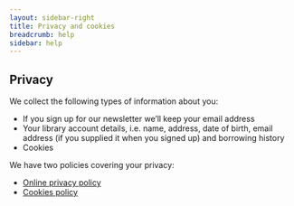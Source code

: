 ```yaml
---
layout: sidebar-right
title: Privacy and cookies
breadcrumb: help
sidebar: help
---
```

## Privacy

We collect the following types of information about you:

  * If you sign up for our newsletter we&#8217;ll keep your email address
  * Your library account details, i.e. name, address, date of birth, email address (if you supplied it when you signed up) and borrowing history
  * Cookies

We have two policies covering your privacy:

- [Online privacy policy](/help/privacy-and-cookies/privacy-policy/)
- [Cookies policy](/help/privacy-and-cookies/cookie-policy/)
